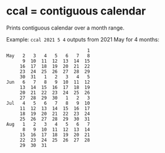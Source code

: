 # ccal = contiguous calendar

Prints contiguous calendar over a month range.

Example: `ccal 2021 5 4` outputs from 2021 May for 4 months:

```
                              1
May   2   3   4   5   6   7   8
      9  10  11  12  13  14  15
     16  17  18  19  20  21  22
     23  24  25  26  27  28  29
     30  31   1   2   3   4   5
Jun   6   7   8   9  10  11  12
     13  14  15  16  17  18  19
     20  21  22  23  24  25  26
     27  28  29  30   1   2   3
Jul   4   5   6   7   8   9  10
     11  12  13  14  15  16  17
     18  19  20  21  22  23  24
     25  26  27  28  29  30  31
Aug   1   2   3   4   5   6   7
      8   9  10  11  12  13  14
     15  16  17  18  19  20  21
     22  23  24  25  26  27  28
     29  30  31
```
